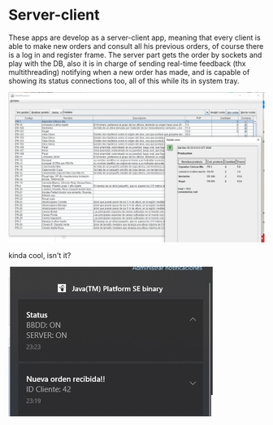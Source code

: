 # Server-client
These apps are develop as a server-client app, meaning that every client is able to make new orders and consult all his previous orders, of course there is a log in and register frame. The server part gets the order by sockets and play with the DB, also it is in charge of sending real-time feedback (thx multithreading) notifying when a new order has made, and is capable of showing its status connections too, all of this while its in system tray.

<img src="/img/screen0.jpg">

kinda cool, isn't it?

<img src="/img/screenNoti.jpg">
